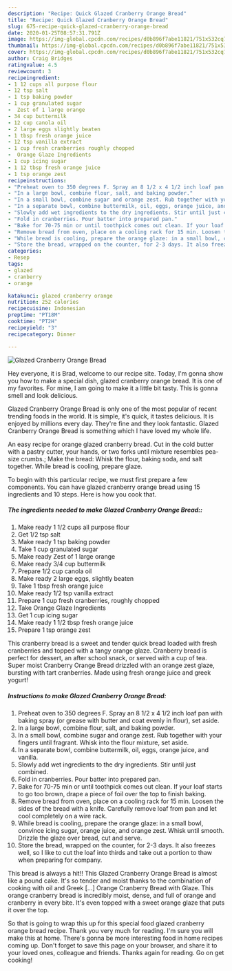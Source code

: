 ```yaml
---
description: "Recipe: Quick Glazed Cranberry Orange Bread"
title: "Recipe: Quick Glazed Cranberry Orange Bread"
slug: 675-recipe-quick-glazed-cranberry-orange-bread
date: 2020-01-25T08:57:31.791Z
image: https://img-global.cpcdn.com/recipes/d0b896f7abe11821/751x532cq70/glazed-cranberry-orange-bread-recipe-main-photo.jpg
thumbnail: https://img-global.cpcdn.com/recipes/d0b896f7abe11821/751x532cq70/glazed-cranberry-orange-bread-recipe-main-photo.jpg
cover: https://img-global.cpcdn.com/recipes/d0b896f7abe11821/751x532cq70/glazed-cranberry-orange-bread-recipe-main-photo.jpg
author: Craig Bridges
ratingvalue: 4.5
reviewcount: 3
recipeingredient:
- 1 12 cups all purpose flour
- 12 tsp salt
- 1 tsp baking powder
- 1 cup granulated sugar
-  Zest of 1 large orange
- 34 cup buttermilk
- 12 cup canola oil
- 2 large eggs slightly beaten
- 1 tbsp fresh orange juice
- 12 tsp vanilla extract
- 1 cup fresh cranberries roughly chopped
-  Orange Glaze Ingredients
- 1 cup icing sugar
- 1 12 tbsp fresh orange juice
- 1 tsp orange zest
recipeinstructions:
- "Preheat oven to 350 degrees F. Spray an 8 1/2 x 4 1/2 inch loaf pan with baking spray (or grease with butter and coat evenly in flour), set aside."
- "In a large bowl, combine flour, salt, and baking powder."
- "In a small bowl, combine sugar and orange zest. Rub together with your fingers until fragrant. Whisk into the flour mixture, set aside."
- "In a separate bowl, combine buttermilk, oil, eggs, orange juice, and vanilla."
- "Slowly add wet ingredients to the dry ingredients. Stir until just combined."
- "Fold in cranberries. Pour batter into prepared pan."
- "Bake for 70-75 min or until toothpick comes out clean. If your loaf starts to go too brown, drape a piece of foil over the top to finish baking."
- "Remove bread from oven, place on a cooling rack for 15 min. Loosen the sides of the bread with a knife. Carefully remove loaf from pan and let cool completely on a wire rack."
- "While bread is cooling, prepare the orange glaze: in a small bowl, convince icing sugar, orange juice, and orange zest. Whisk until smooth. Drizzle the glaze over bread, cut and serve."
- "Store the bread, wrapped on the counter, for 2-3 days. It also freezes well, so I like to cut the loaf into thirds and take out a portion to thaw when preparing for company."
categories:
- Resep
tags:
- glazed
- cranberry
- orange

katakunci: glazed cranberry orange
nutrition: 252 calories
recipecuisine: Indonesian
preptime: "PT18M"
cooktime: "PT2H"
recipeyield: "3"
recipecategory: Dinner

---
```



![Glazed Cranberry Orange Bread](https://img-global.cpcdn.com/recipes/d0b896f7abe11821/751x532cq70/glazed-cranberry-orange-bread-recipe-main-photo.jpg)

Hey everyone, it is Brad, welcome to our recipe site. Today, I'm gonna show you how to make a special dish, glazed cranberry orange bread. It is one of my favorites. For mine, I am going to make it a little bit tasty. This is gonna smell and look delicious.

Glazed Cranberry Orange Bread is only one of the most popular of recent trending foods in the world. It is simple, it's quick, it tastes delicious. It is enjoyed by millions every day. They're fine and they look fantastic. Glazed Cranberry Orange Bread is something which I have loved my whole life.

An easy recipe for orange glazed cranberry bread. Cut in the cold butter with a pastry cutter, your hands, or two forks until mixture resembles pea-size crumbs.; Make the bread: Whisk the flour, baking soda, and salt together. While bread is cooling, prepare glaze.


To begin with this particular recipe, we must first prepare a few components. You can have glazed cranberry orange bread using 15 ingredients and 10 steps. Here is how you cook that.

##### The ingredients needed to make Glazed Cranberry Orange Bread::

1. Make ready 1 1/2 cups all purpose flour
1. Get 1/2 tsp salt
1. Make ready 1 tsp baking powder
1. Take 1 cup granulated sugar
1. Make ready  Zest of 1 large orange
1. Make ready 3/4 cup buttermilk
1. Prepare 1/2 cup canola oil
1. Make ready 2 large eggs, slightly beaten
1. Take 1 tbsp fresh orange juice
1. Make ready 1/2 tsp vanilla extract
1. Prepare 1 cup fresh cranberries, roughly chopped
1. Take  Orange Glaze Ingredients
1. Get 1 cup icing sugar
1. Make ready 1 1/2 tbsp fresh orange juice
1. Prepare 1 tsp orange zest


This cranberry bread is a sweet and tender quick bread loaded with fresh cranberries and topped with a tangy orange glaze. Cranberry bread is perfect for dessert, an after school snack, or served with a cup of tea. Super moist Cranberry Orange Bread drizzled with an orange zest glaze, bursting with tart cranberries. Made using fresh orange juice and greek yogurt! 

##### Instructions to make Glazed Cranberry Orange Bread:

1. Preheat oven to 350 degrees F. Spray an 8 1/2 x 4 1/2 inch loaf pan with baking spray (or grease with butter and coat evenly in flour), set aside.
1. In a large bowl, combine flour, salt, and baking powder.
1. In a small bowl, combine sugar and orange zest. Rub together with your fingers until fragrant. Whisk into the flour mixture, set aside.
1. In a separate bowl, combine buttermilk, oil, eggs, orange juice, and vanilla.
1. Slowly add wet ingredients to the dry ingredients. Stir until just combined.
1. Fold in cranberries. Pour batter into prepared pan.
1. Bake for 70-75 min or until toothpick comes out clean. If your loaf starts to go too brown, drape a piece of foil over the top to finish baking.
1. Remove bread from oven, place on a cooling rack for 15 min. Loosen the sides of the bread with a knife. Carefully remove loaf from pan and let cool completely on a wire rack.
1. While bread is cooling, prepare the orange glaze: in a small bowl, convince icing sugar, orange juice, and orange zest. Whisk until smooth. Drizzle the glaze over bread, cut and serve.
1. Store the bread, wrapped on the counter, for 2-3 days. It also freezes well, so I like to cut the loaf into thirds and take out a portion to thaw when preparing for company.


This bread is always a hit!! This Glazed Cranberry Orange Bread is almost like a pound cake. It&#39;s so tender and moist thanks to the combination of cooking with oil and Greek […] Orange Cranberry Bread with Glaze. This orange cranberry bread is incredibly moist, dense, and full of orange and cranberry in every bite. It&#39;s even topped with a sweet orange glaze that puts it over the top. 

So that is going to wrap this up for this special food glazed cranberry orange bread recipe. Thank you very much for reading. I'm sure you will make this at home. There's gonna be more interesting food in home recipes coming up. Don't forget to save this page on your browser, and share it to your loved ones, colleague and friends. Thanks again for reading. Go on get cooking!
